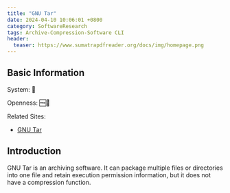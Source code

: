 ```yaml
---
title: "GNU Tar"
date: 2024-04-10 10:06:01 +0800
category: SoftwareResearch
tags: Archive-Compression-Software CLI
header:
  teaser: https://www.sumatrapdfreader.org/docs/img/homepage.png
---
```


## Basic Information

System: 🐧

Openness: 🆓📖

Related Sites:

* [GNU Tar](https://www.gnu.org/software/tar/)

## Introduction

GNU Tar is an archiving software. It can package multiple files or directories into one file and retain execution permission information, but it does not have a compression function.
